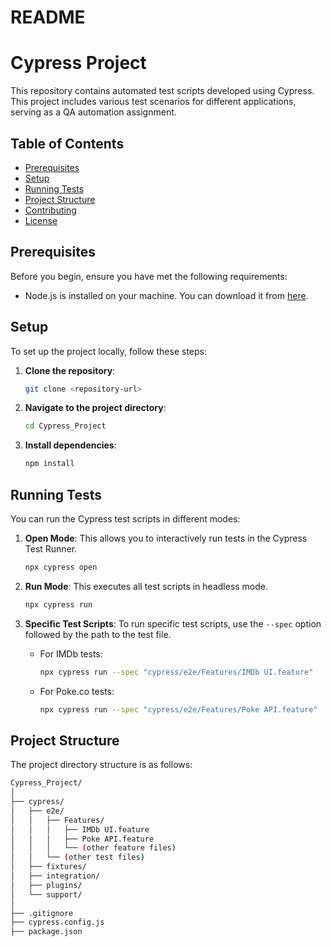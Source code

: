 # README #

# Cypress Project

This repository contains automated test scripts developed using Cypress. This project includes various test scenarios for different applications, serving as a QA automation assignment.

## Table of Contents

- [Prerequisites](#prerequisites)
- [Setup](#setup)
- [Running Tests](#running-tests)
- [Project Structure](#project-structure)
- [Contributing](#contributing)
- [License](#license)

## Prerequisites

Before you begin, ensure you have met the following requirements:
- Node.js is installed on your machine. You can download it from [here](https://nodejs.org/).

## Setup

To set up the project locally, follow these steps:

1. **Clone the repository**:
    ```sh
    git clone <repository-url>
    ```

2. **Navigate to the project directory**:
    ```sh
    cd Cypress_Project
    ```

3. **Install dependencies**:
    ```sh
    npm install
    ```

## Running Tests

You can run the Cypress test scripts in different modes:

1. **Open Mode**: This allows you to interactively run tests in the Cypress Test Runner.
    ```sh
    npx cypress open
    ```

2. **Run Mode**: This executes all test scripts in headless mode.
    ```sh
    npx cypress run
    ```

3. **Specific Test Scripts**: To run specific test scripts, use the `--spec` option followed by the path to the test file.
    - For IMDb tests:
      ```sh
      npx cypress run --spec "cypress/e2e/Features/IMDb UI.feature"
      ```
    - For Poke.co tests:
      ```sh
      npx cypress run --spec "cypress/e2e/Features/Poke API.feature"
      ```

## Project Structure

The project directory structure is as follows:
```sh
Cypress_Project/
│
├── cypress/
│   ├── e2e/
│   │   ├── Features/
│   │   │   ├── IMDb UI.feature
│   │   │   ├── Poke API.feature
│   │   │   └── (other feature files)
│   │   └── (other test files)
│   ├── fixtures/
│   ├── integration/
│   ├── plugins/
│   └── support/
│
├── .gitignore
├── cypress.config.js
├── package.json

